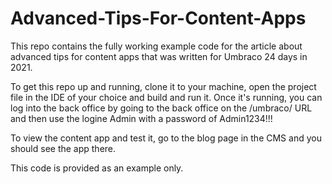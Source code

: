 # Advanced-Tips-For-Content-Apps
This repo contains the fully working example code for the article about advanced tips for content apps that was written for Umbraco 24 days in 2021.

To get this repo up and running, clone it to your machine, open the project file in the IDE of your choice and build and run it. Once it's running, you can log into the back office by going to the back office on the /umbraco/ URL and then use the logine Admin with a password of Admin1234!!!

To view the content app and test it, go to the blog page in the CMS and you should see the app there.

This code is provided as an example only.
